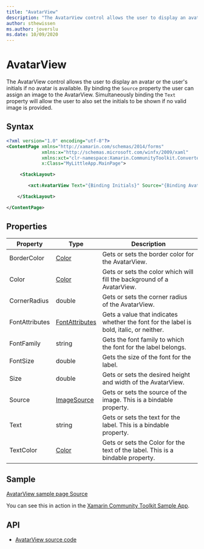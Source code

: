 ```yaml
---
title: "AvatarView"
description: "The AvatarView control allows the user to display an avatar or the user's initials if no avatar is available."
author: sthewissen
ms.author: joverslu
ms.date: 10/09/2020
---
```


# AvatarView
The AvatarView control allows the user to display an avatar or the user's initials if no avatar is available. By binding the `Source` property the user can assign an image to the AvatarView. Simultaneously binding the `Text` property will allow the user to also set the initials to be shown if no valid image is provided.

## Syntax
```xml
<?xml version="1.0" encoding="utf-8"?>
<ContentPage xmlns="http://xamarin.com/schemas/2014/forms"
             xmlns:x="http://schemas.microsoft.com/winfx/2009/xaml"
             xmlns:xct="clr-namespace:Xamarin.CommunityToolkit.Converters;assembly=Xamarin.CommunityToolkit"
             x:Class="MyLittleApp.MainPage">

     <StackLayout>

        <xct:AvatarView Text="{Binding Initials}" Source="{Binding AvatarSource}" />

    </StackLayout>

</ContentPage>
```

## Properties

|Property  |Type  |Description  |
|---------|---------|---------|
| BorderColor | [Color](/dotnet/api/xamarin.forms.color) | Gets or sets the border color for the AvatarView. |
| Color | [Color](/dotnet/api/xamarin.forms.color) | Gets or sets the color which will fill the background of a AvatarView. |
| CornerRadius | double | Gets or sets the corner radius of the AvatarView. |
| FontAttributes | [FontAttributes](/dotnet/api/xamarin.forms.fontattributes) | Gets a value that indicates whether the font for the label is bold, italic, or neither. |
| FontFamily | string | Gets the font family to which the font for the label belongs. |
| FontSize | double | Gets the size of the font for the label. |
| Size | double | Gets or sets the desired height and width of the AvatarView. |
| Source | [ImageSource](/dotnet/api/xamarin.forms.imagesource) | Gets or sets the source of the image. This is a bindable property. |
| Text | string | Gets or sets the text for the label. This is a bindable property. |
| TextColor | [Color](/dotnet/api/xamarin.forms.color) | Gets or sets the Color for the text of the label. This is a bindable property. |

## Sample

[AvatarView sample page Source](https://github.com/xamarin/XamarinCommunityToolkit/blob/main/XamarinCommunityToolkitSample/Pages/Views/AvatarViewPage.xaml)

You can see this in action in the [Xamarin Community Toolkit Sample App](https://github.com/xamarin/XamarinCommunityToolkit).

## API

* [AvatarView source code](https://github.com/xamarin/XamarinCommunityToolkit/blob/main/XamarinCommunityToolkit/Views/AvatarView.shared.cs)